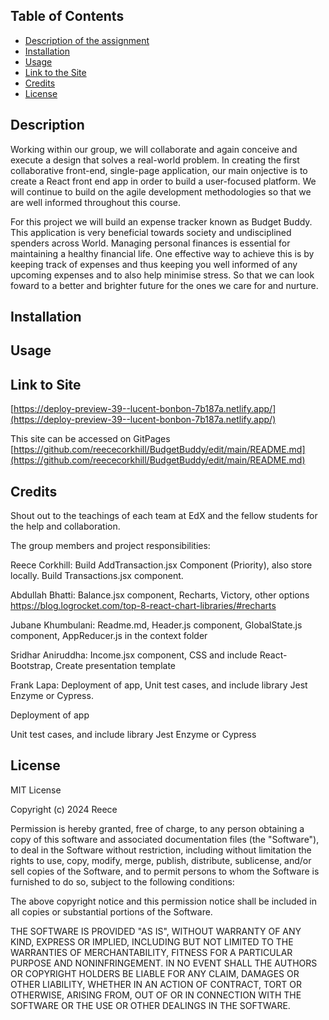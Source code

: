 ## Table of Contents

* [Description of the assignment](#description)
* [Installation](#installation)
* [Usage](#usage)
* [Link to the Site](https://deploy-preview-39--lucent-bonbon-7b187a.netlify.app/)
* [Credits](#credits)
* [License](#license)

## Description


Working within our group, we will collaborate and again conceive and execute a design that solves a real-world problem. In creating the first collaborative front-end, single-page application, our main onjective is to create a React front end app in order to build a user-focused platform. We will continue to build on the agile development methodologies so that we are well informed throughout this course. 

For this project we will build an expense tracker known as Budget Buddy. This application is very beneficial towards society and undisciplined spenders across World. Managing personal finances is essential for maintaining a healthy financial life. One effective way to achieve this is by keeping track of expenses and thus keeping you well informed of any upcoming expenses and to also help minimise stress. So that we can look foward to a better and brighter future for the ones we care for and nurture.

## Installation



## Usage

## Link to Site

[https://deploy-preview-39--lucent-bonbon-7b187a.netlify.app/](https://deploy-preview-39--lucent-bonbon-7b187a.netlify.app/) 

This site can be accessed on GitPages [https://github.com/reececorkhill/BudgetBuddy/edit/main/README.md](https://github.com/reececorkhill/BudgetBuddy/edit/main/README.md)

## Credits

Shout out to the teachings of each team at EdX and the fellow students for the help and collaboration.

The group members and project responsibilities:

Reece Corkhill: Build AddTransaction.jsx Component (Priority), also store locally. Build Transactions.jsx component. 

Abdullah Bhatti: Balance.jsx component, Recharts, Victory, other options https://blog.logrocket.com/top-8-react-chart-libraries/#recharts  

Jubane Khumbulani: Readme.md, Header.js component, GlobalState.js component, AppReducer.js in the context folder 

Sridhar Aniruddha: Income.jsx component,  CSS and include React-Bootstrap, Create presentation template 

Frank Lapa: Deployment of app, Unit test cases, and include library Jest Enzyme or Cypress.

Deployment of app 

Unit test cases, and include library Jest Enzyme or Cypress 
  

## License

MIT License

Copyright (c) 2024 Reece

Permission is hereby granted, free of charge, to any person obtaining a copy
of this software and associated documentation files (the "Software"), to deal
in the Software without restriction, including without limitation the rights
to use, copy, modify, merge, publish, distribute, sublicense, and/or sell
copies of the Software, and to permit persons to whom the Software is
furnished to do so, subject to the following conditions:

The above copyright notice and this permission notice shall be included in all
copies or substantial portions of the Software.

THE SOFTWARE IS PROVIDED "AS IS", WITHOUT WARRANTY OF ANY KIND, EXPRESS OR
IMPLIED, INCLUDING BUT NOT LIMITED TO THE WARRANTIES OF MERCHANTABILITY,
FITNESS FOR A PARTICULAR PURPOSE AND NONINFRINGEMENT. IN NO EVENT SHALL THE
AUTHORS OR COPYRIGHT HOLDERS BE LIABLE FOR ANY CLAIM, DAMAGES OR OTHER
LIABILITY, WHETHER IN AN ACTION OF CONTRACT, TORT OR OTHERWISE, ARISING FROM,
OUT OF OR IN CONNECTION WITH THE SOFTWARE OR THE USE OR OTHER DEALINGS IN THE
SOFTWARE.
